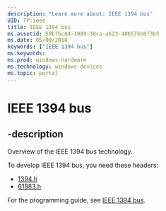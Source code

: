 ```yaml
---
description: "Learn more about: IEEE 1394 bus"
UID: TP:ieee
title: IEEE 1394 bus
ms.assetid: 59b7bc84-1989-38ca-a623-40657bb0f3b5
ms.date: 05/09/2018
keywords: ["IEEE 1394 bus"]
ms.keywords: 
ms.prod: windows-hardware
ms.technology: windows-devices
ms.topic: portal
---
```


# IEEE 1394 bus

## -description

Overview of the IEEE 1394 bus technology.

To develop IEEE 1394 bus, you need these headers:

 * [1394.h](../1394/index.md)
 * [61883.h](../61883/index.md)

For the programming guide, see [IEEE 1394 bus](/windows-hardware/drivers/ieee).
